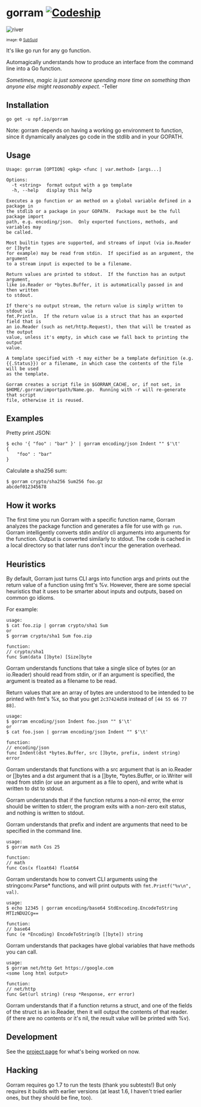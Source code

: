 # gorram [![Codeship](https://img.shields.io/codeship/ba651390-71e8-0134-7f3a-1a37cb97ae34.svg?maxAge=2592000)](https://app.codeship.com/projects/178461)
![river](https://cloud.githubusercontent.com/assets/3185864/18798443/97829e60-81a0-11e6-99a2-d8a788dd9279.jpg)

<sup><sub>image: &copy; [SubSuid](http://subsuid.deviantart.com/art/River-Tam-Speed-Drawing-282223915)</sub></sup>

It's like go run for any go function.

Automagically understands how to produce an interface from the command line into
a Go function.

*Sometimes, magic is just someone spending more time on something than anyone else might reasonably expect.* -Teller

## Installation

```
go get -u npf.io/gorram
```

Note: gorram depends on having a working go environment to function, since it
dynamically analyzes go code in the stdlib and in your GOPATH.

## Usage

```
Usage: gorram [OPTION] <pkg> <func | var.method> [args...]

Options:
  -t <string>  format output with a go template
  -h, --help   display this help

Executes a go function or an method on a global variable defined in a package in
the stdlib or a package in your GOPATH.  Package must be the full package import
path, e.g. encoding/json.  Only exported functions, methods, and variables may
be called.

Most builtin types are supported, and streams of input (via io.Reader or []byte
for example) may be read from stdin.  If specified as an argument, the argument
to a stream input is expected to be a filename.

Return values are printed to stdout.  If the function has an output argument,
like io.Reader or *bytes.Buffer, it is automatically passed in and then written
to stdout.

If there's no output stream, the return value is simply written to stdout via
fmt.Println.  If the return value is a struct that has an exported field that is
an io.Reader (such as net/http.Request), then that will be treated as the output
value, unless it's empty, in which case we fall back to printing the output
value.

A template specified with -t may either be a template definition (e.g.
{{.Status}}) or a filename, in which case the contents of the file will be used
as the template.

Gorram creates a script file in $GORRAM_CACHE, or, if not set, in
$HOME/.gorram/importpath/Name.go.  Running with -r will re-generate that script
file, otherwise it is reused.

```



## Examples

Pretty print JSON:

```
$ echo '{ "foo" : "bar" }' | gorram encoding/json Indent "" $'\t'
{
    "foo" : "bar"
}
```

Calculate a sha256 sum:

```
$ gorram crypto/sha256 Sum256 foo.gz
abcdef012345678
```


## How it works

The first time you run Gorram with a specific function name, Gorram analyzes the
package function and generates a file for use with `go run`.  Gorram
intelligently converts stdin and/or cli arguments into arguments for the
function. Output is converted similarly to stdout.  The code is cached in a
local directory so that later runs don't incur the generation overhead.

## Heuristics

By default, Gorram just turns CLI args into function args and prints out the
return value of a function using fmt's %v.  However, there are some special
heuristics that it uses to be smarter about inputs and outputs, based on common
go idioms.

For example:

```
usage:
$ cat foo.zip | gorram crypto/sha1 Sum
or
$ gorram crypto/sha1 Sum foo.zip

function:
// crypto/sha1
func Sum(data []byte) [Size]byte
```

Gorram understands functions that take a single slice of bytes (or an io.Reader)
should read from stdin, or if an argument is specified, the argument is treated
as a filename to be read.

Return values that are an array of bytes are understood to be intended to be
printed with fmt's %x, so that you get `2c37424d58` instead of `[44 55 66 77
88]`.

```
usage:
$ gorram encoding/json Indent foo.json "" $'\t'
or
$ cat foo.json | gorram encoding/json Indent "" $'\t'

function:
// encoding/json
func Indent(dst *bytes.Buffer, src []byte, prefix, indent string) error
```

Gorram understands that functions with a src argument that is an io.Reader or
[]bytes and a dst argument that is a []byte, *bytes.Buffer, or io.Writer will
read from stdin (or use an argument as a file to open), and write what is
written to dst to stdout.

Gorram understands that if the function returns a non-nil error, the error
should be written to stderr, the program exits with a non-zero exit status, and
nothing is written to stdout.

Gorram understands that prefix and indent are arguments that need to be
specified in the command line.


```
usage:
$ gorram math Cos 25

function:
// math
func Cos(x float64) float64
```

Gorram understands how to convert CLI arguments using the stringconv.Parse*
functions, and will print outputs with `fmt.Printf("%v\n", val)`.


```
usage:
$ echo 12345 | gorram encoding/base64 StdEncoding.EncodeToString
MTIzNDU2Cg==

function:
// base64
func (e *Encoding) EncodeToString(b []byte]) string
```
Gorram understands that packages have global variables that have methods you can
call.

```
usage: 
$ gorram net/http Get https://google.com
<some long html output>

function:
// net/http
func Get(url string) (resp *Response, err error)
```

Gorram understands that if a function returns a struct, and one of the fields of
the struct is an io.Reader, then it will output the contents of that reader.  
(if there are no contents or it's nil, the result value will be printed with
%v).

## Development

See the [project page](https://github.com/natefinch/gorram/projects/1) for what's
being worked on now. 

## Hacking

Gorram requires go 1.7 to run the tests (thank you subtests!)  But only requires
it builds with earlier versions (at least 1.6, I haven't tried earlier ones, but
they should be fine, too).
